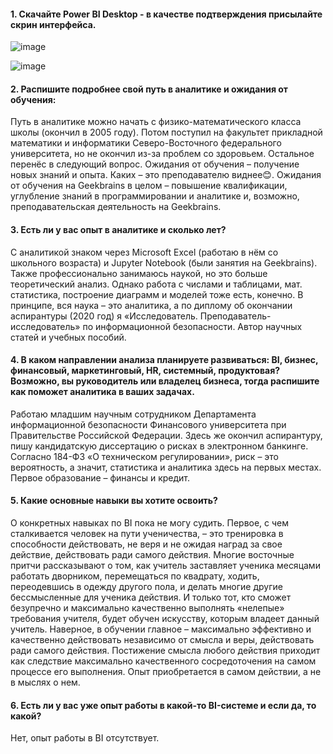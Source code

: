 #### 1. Скачайте Power BI Desktop - в качестве подтверждения присылайте скрин интерфейса.

![image](https://github.com/Alexan-7/BI_intro/assets/112006440/85b058cc-0bcd-4662-ae5b-949456007308)

![image](https://github.com/Alexan-7/BI_intro/assets/112006440/67de66e1-b089-4da8-802a-f4cb49e4bdca)

#### 2. Распишите подробнее свой путь в аналитике и ожидания от обучения:

Путь в аналитике можно начать с физико-математического класса школы (окончил в 2005 году). Потом поступил на факультет прикладной математики и информатики Северо-Восточного федерального университета, но не окончил из-за проблем со здоровьем. Остальное перенёс в следующий вопрос. Ожидания от обучения – получение новых знаний и опыта. Каких – это преподавателю виднее😊. Ожидания от обучения на Geekbrains в целом – повышение квалификации, углубление знаний в программировании и аналитике и, возможно, преподавательская деятельность на Geekbrains.

#### 3. Есть ли у вас опыт в аналитике и сколько лет?

С аналитикой знаком через Microsoft Excel (работаю в нём со школьного возраста) и Jupyter Notebook (были занятия на Geekbrains). Также профессионально занимаюсь наукой, но это больше теоретический анализ. Однако работа с числами и таблицами, мат. статистика, построение диаграмм и моделей тоже есть, конечно. В принципе, вся наука – это аналитика, а по диплому об окончании аспирантуры (2020 год) я «Исследователь. Преподаватель-исследователь» по информационной безопасности. Автор научных статей и учебных пособий.

#### 4. В каком направлении анализа планируете развиваться: BI, бизнес, финансовый, маркетинговый, HR, системный, продуктовая? Возможно, вы руководитель или владелец бизнеса, тогда распишите как поможет аналитика в ваших задачах.

Работаю младшим научным сотрудником Департамента информационной безопасности Финансового университета при Правительстве Российской Федерации. Здесь же окончил аспирантуру, пишу кандидатскую диссертацию о рисках в электронном банкинге. Согласно 184-ФЗ «О техническом регулировании», риск – это вероятность, а значит, статистика и аналитика здесь на первых местах. Первое образование – финансы и кредит.

#### 5. Какие основные навыки вы хотите освоить?

О конкретных навыках по BI пока не могу судить. Первое, с чем сталкивается человек на пути ученичества, – это тренировка в способности действовать, не веря и не ожидая наград за свое действие, действовать ради самого действия. Многие восточные притчи рассказывают о том, как учитель заставляет ученика месяцами работать дворником, перемещаться по квадрату, ходить, переодевшись в одежду другого пола, и делать многие другие бессмысленные для ученика действия. И только тот, кто сможет безупречно и максимально качественно выполнять «нелепые» требования учителя, будет обучен искусству, которым владеет данный учитель.
Наверное, в обучении главное – максимально эффективно и качественно действовать независимо от смысла и веры, действовать ради самого действия. Постижение смысла любого действия приходит как следствие максимально качественного сосредоточения на самом процессе его выполнения. Опыт приобретается в самом действии, а не в мыслях о нем.

#### 6. Есть ли у вас уже опыт работы в какой-то BI-системе и если да, то какой?

Нет, опыт работы в BI отсутствует.
